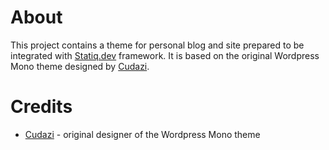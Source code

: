 # About
This project contains a theme for personal blog and site prepared to be integrated with [Statiq.dev](https://statiq.dev) framework. It is based on the
original Wordpress Mono theme designed by [Cudazi](http://cudazi.com/).

# Credits
* [Cudazi](http://cudazi.com/) - original designer of the Wordpress Mono theme
